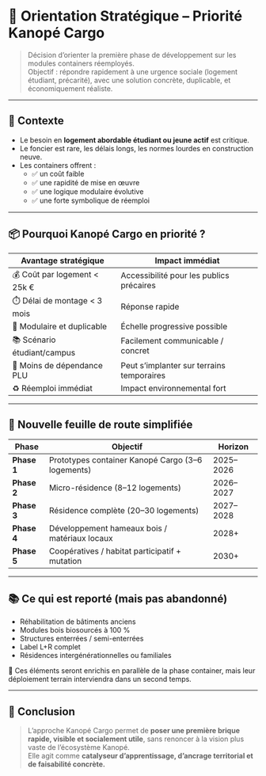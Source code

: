 # 🚚 Orientation Stratégique – Priorité Kanopé Cargo

> Décision d’orienter la première phase de développement sur les modules containers réemployés.  
> Objectif : répondre rapidement à une urgence sociale (logement étudiant, précarité), avec une solution concrète, duplicable, et économiquement réaliste.

---

## 🧭 Contexte

- Le besoin en **logement abordable étudiant ou jeune actif** est critique.
- Le foncier est rare, les délais longs, les normes lourdes en construction neuve.
- Les containers offrent :
  - ✅ un coût faible
  - ✅ une rapidité de mise en œuvre
  - ✅ une logique modulaire évolutive
  - ✅ une forte symbolique de réemploi

---

## 📦 Pourquoi Kanopé Cargo en priorité ?

| Avantage stratégique        | Impact immédiat                  |
|-----------------------------|----------------------------------|
| 💰 Coût par logement < 25k € | Accessibilité pour les publics précaires |
| ⏱️ Délai de montage < 3 mois | Réponse rapide                   |
| 🧩 Modulaire et duplicable  | Échelle progressive possible     |
| 📚 Scénario étudiant/campus | Facilement communicable / concret |
| 🚧 Moins de dépendance PLU  | Peut s’implanter sur terrains temporaires |
| ♻️ Réemploi immédiat        | Impact environnemental fort      |

---

## 🔁 Nouvelle feuille de route simplifiée

| Phase        | Objectif                                           | Horizon |
|--------------|----------------------------------------------------|---------|
| **Phase 1**  | Prototypes container Kanopé Cargo (3–6 logements)   | 2025–2026 |
| **Phase 2**  | Micro-résidence (8–12 logements)                    | 2026–2027 |
| **Phase 3**  | Résidence complète (20–30 logements)                | 2027–2028 |
| **Phase 4**  | Développement hameaux bois / matériaux locaux       | 2028+    |
| **Phase 5**  | Coopératives / habitat participatif + mutation      | 2030+    |

---

## 📚 Ce qui est reporté (mais pas abandonné)

- Réhabilitation de bâtiments anciens
- Modules bois biosourcés à 100 %
- Structures enterrées / semi-enterrées
- Label L+R complet
- Résidences intergénérationnelles ou familiales

📌 Ces éléments seront enrichis en parallèle de la phase container, mais leur déploiement terrain interviendra dans un second temps.

---

## 🎯 Conclusion

> L’approche Kanopé Cargo permet de **poser une première brique rapide, visible et socialement utile**, sans renoncer à la vision plus vaste de l’écosystème Kanopé.  
> Elle agit comme **catalyseur d’apprentissage, d’ancrage territorial et de faisabilité concrète.**

